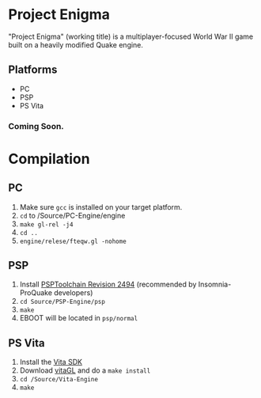 # Project Enigma

"Project Enigma" (working title) is a multiplayer-focused World War II game built on a heavily modified Quake engine.

## Platforms

- PC
- PSP
- PS Vita
<!--- Wii
 Wii U

## Features

- Up to 8 players in one game, with online multiplayer and local Ad-Hoc supported^!
- Bots!
- Cross-platform multiplayer!
- Over a dozen of your favourite WW2 weapons to choose from!
- Different loadouts for Axis and Allies!

And more!

^Ad-Hoc is only applicable to PSP and Vita.-->

### Coming Soon.

# Compilation

## PC
1. Make sure `gcc` is installed on your target platform.
2. `cd` to <respository directory>/Source/PC-Engine/engine
3. `make gl-rel -j4`
4. `cd ..`
5. `engine/relese/fteqw.gl -nohome`

## PSP
1. Install [PSPToolchain Revision 2494](http://psp.jim.sh/svn/listing.php?repname=psp&path=%2Ftrunk%2Fpsptoolchain%2F&#ac0edc5d5b4c8077b690ec51d490e5fbe) (recommended by Insomnia-ProQuake developers)
2. `cd Source/PSP-Engine/psp`
3. `make`
4. EBOOT will be located in `psp/normal`

## PS Vita
1. Install the [Vita SDK](https://vitasdk.org/)
2. Download [vitaGL](https://github.com/Rinnegatamante/vitaGL) and do a `make install`
3. `cd /Source/Vita-Engine`
4. `make`

<!--## Wii
1. Grab [devkitPPC](https://devkitpro.org/wiki/Getting_Started/devkitPPC) for your platform, and this source.
2. `make`
3. If all is successful, you'll have `QuakeGX.dol` and `QuakeGX.elf` in <repository directory>/Wii. Rename the dol to `boot.dol` and you'll be good to slap it on a SD.-->
